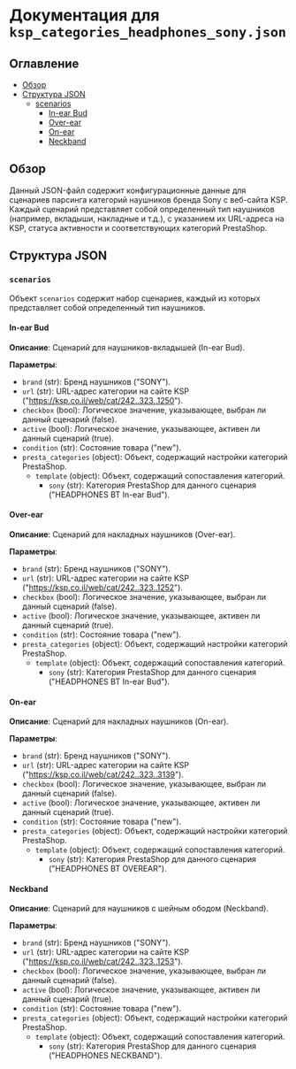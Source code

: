 # Документация для `ksp_categories_headphones_sony.json`

## Оглавление

- [Обзор](#обзор)
- [Структура JSON](#структура-json)
    - [scenarios](#scenarios)
        - [In-ear Bud](#in-ear-bud)
        - [Over-ear](#over-ear)
        - [On-ear](#on-ear)
        - [Neckband](#neckband)

## Обзор

Данный JSON-файл содержит конфигурационные данные для сценариев парсинга категорий наушников бренда Sony с веб-сайта KSP. Каждый сценарий представляет собой определенный тип наушников (например, вкладыши, накладные и т.д.), с указанием их URL-адреса на KSP, статуса активности и соответствующих категорий PrestaShop.

## Структура JSON

### `scenarios`

Объект `scenarios` содержит набор сценариев, каждый из которых представляет собой определенный тип наушников.

#### In-ear Bud

**Описание**: Сценарий для наушников-вкладышей (In-ear Bud).

**Параметры**:

- `brand` (str): Бренд наушников ("SONY").
- `url` (str): URL-адрес категории на сайте KSP ("https://ksp.co.il/web/cat/242..323..1250").
- `checkbox` (bool): Логическое значение, указывающее, выбран ли данный сценарий (false).
- `active` (bool): Логическое значение, указывающее, активен ли данный сценарий (true).
- `condition` (str): Состояние товара ("new").
- `presta_categories` (object): Объект, содержащий настройки категорий PrestaShop.
    - `template` (object): Объект, содержащий сопоставления категорий.
        - `sony` (str): Категория PrestaShop для данного сценария ("HEADPHONES BT In-ear Bud").

#### Over-ear

**Описание**: Сценарий для накладных наушников (Over-ear).

**Параметры**:

- `brand` (str): Бренд наушников ("SONY").
- `url` (str): URL-адрес категории на сайте KSP ("https://ksp.co.il/web/cat/242..323..1252").
- `checkbox` (bool): Логическое значение, указывающее, выбран ли данный сценарий (false).
- `active` (bool): Логическое значение, указывающее, активен ли данный сценарий (true).
- `condition` (str): Состояние товара ("new").
- `presta_categories` (object): Объект, содержащий настройки категорий PrestaShop.
    - `template` (object): Объект, содержащий сопоставления категорий.
        - `sony` (str): Категория PrestaShop для данного сценария ("HEADPHONES BT In-ear Bud").

#### On-ear

**Описание**: Сценарий для накладных наушников (On-ear).

**Параметры**:

- `brand` (str): Бренд наушников ("SONY").
- `url` (str): URL-адрес категории на сайте KSP ("https://ksp.co.il/web/cat/242..323..3139").
- `checkbox` (bool): Логическое значение, указывающее, выбран ли данный сценарий (false).
- `active` (bool): Логическое значение, указывающее, активен ли данный сценарий (true).
- `condition` (str): Состояние товара ("new").
- `presta_categories` (object): Объект, содержащий настройки категорий PrestaShop.
    - `template` (object): Объект, содержащий сопоставления категорий.
        - `sony` (str): Категория PrestaShop для данного сценария ("HEADPHONES BT OVEREAR").

#### Neckband

**Описание**: Сценарий для наушников с шейным ободом (Neckband).

**Параметры**:

- `brand` (str): Бренд наушников ("SONY").
- `url` (str): URL-адрес категории на сайте KSP ("https://ksp.co.il/web/cat/242..323..1253").
- `checkbox` (bool): Логическое значение, указывающее, выбран ли данный сценарий (false).
- `active` (bool): Логическое значение, указывающее, активен ли данный сценарий (true).
- `condition` (str): Состояние товара ("new").
- `presta_categories` (object): Объект, содержащий настройки категорий PrestaShop.
    - `template` (object): Объект, содержащий сопоставления категорий.
        - `sony` (str): Категория PrestaShop для данного сценария ("HEADPHONES NECKBAND").